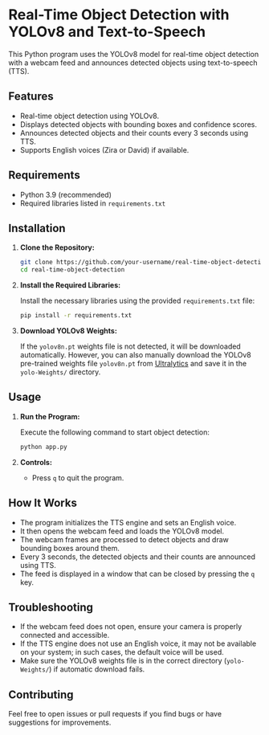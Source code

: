 # Real-Time Object Detection with YOLOv8 and Text-to-Speech

This Python program uses the YOLOv8 model for real-time object detection with a webcam feed and announces detected objects using text-to-speech (TTS).

## Features
- Real-time object detection using YOLOv8.
- Displays detected objects with bounding boxes and confidence scores.
- Announces detected objects and their counts every 3 seconds using TTS.
- Supports English voices (Zira or David) if available.

## Requirements
- Python 3.9 (recommended)
- Required libraries listed in `requirements.txt`

## Installation

1. **Clone the Repository:**

    ```bash
    git clone https://github.com/your-username/real-time-object-detection.git
    cd real-time-object-detection
    ```

2. **Install the Required Libraries:**

    Install the necessary libraries using the provided `requirements.txt` file:

    ```bash
    pip install -r requirements.txt
    ```

3. **Download YOLOv8 Weights:**

   If the `yolov8n.pt` weights file is not detected, it will be downloaded automatically. However, you can also manually download the YOLOv8 pre-trained weights file `yolov8n.pt` from [Ultralytics](https://github.com/ultralytics/yolov5/releases) and save it in the `yolo-Weights/` directory.

## Usage

1. **Run the Program:**

    Execute the following command to start object detection:

    ```bash
    python app.py
    ```

2. **Controls:**
   - Press `q` to quit the program.

## How It Works

- The program initializes the TTS engine and sets an English voice.
- It then opens the webcam feed and loads the YOLOv8 model.
- The webcam frames are processed to detect objects and draw bounding boxes around them.
- Every 3 seconds, the detected objects and their counts are announced using TTS.
- The feed is displayed in a window that can be closed by pressing the `q` key.

## Troubleshooting

- If the webcam feed does not open, ensure your camera is properly connected and accessible.
- If the TTS engine does not use an English voice, it may not be available on your system; in such cases, the default voice will be used.
- Make sure the YOLOv8 weights file is in the correct directory (`yolo-Weights/`) if automatic download fails.

## Contributing

Feel free to open issues or pull requests if you find bugs or have suggestions for improvements.
